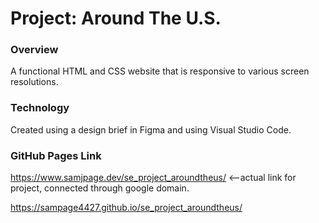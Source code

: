 # Project: Around The U.S.

### Overview  

A functional HTML and CSS website that is responsive to various screen resolutions.

### Technology

Created using a design brief in Figma and using Visual Studio Code.

### GitHub Pages Link
https://www.samjpage.dev/se_project_aroundtheus/ <--actual link for project, connected through google domain.

https://sampage4427.github.io/se_project_aroundtheus/ <!-- Used for automated testing -->
